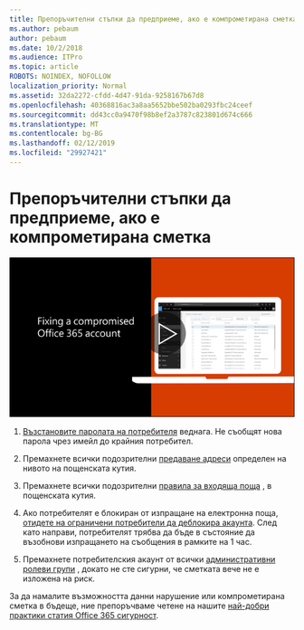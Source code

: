 ```yaml
---
title: Препоръчителни стъпки да предприеме, ако е компрометирана сметка
ms.author: pebaum
author: pebaum
ms.date: 10/2/2018
ms.audience: ITPro
ms.topic: article
ROBOTS: NOINDEX, NOFOLLOW
localization_priority: Normal
ms.assetid: 32da2272-cfdd-4d47-91da-9258167b67d8
ms.openlocfilehash: 40368816ac3a8aa5652bbe502ba0293fbc24ceef
ms.sourcegitcommit: dd43cc0a9470f98b8ef2a3787c823801d674c666
ms.translationtype: MT
ms.contentlocale: bg-BG
ms.lasthandoff: 02/12/2019
ms.locfileid: "29927421"
---
```

# <a name="recommended-steps-to-take-if-an-account-is-compromised"></a>Препоръчителни стъпки да предприеме, ако е компрометирана сметка

[![Определяне на компрометирана сметка на Office 365](media/797f355b-22a1-468e-91a4-a9d5bc45b19a.png)](https://www.microsoft.com/videoplayer/embed/RE2jvOb?pid=ocpVideo0-innerdiv-oneplayer&amp;postJsllMsg=true&amp;maskLevel=20&amp;autoplay=true)
  
1. [Възстановите паролата на потребителя](https://support.office.com/article/7a5d073b-7fae-4aa5-8f96-9ecd041aba9c) веднага. Не съобщят нова парола чрез имейл до крайния потребител. 
    
2. Премахнете всички подозрителни [предаване адреси](https://support.office.com/article/ab5eb117-0f22-4fa7-a662-3a6bdb0add74) определен на нивото на пощенската кутия. 
    
3. Премахнете всички подозрителни [правила за входяща поща](https://support.office.com/article/1433E3A0-7FB0-4999-B536-50E05CB67FED) , в пощенската кутия. 
    
4. Ако потребителят е блокиран от изпращане на електронна поща, [отидете на ограничени потребители да деблокира акаунта](https://protection.office.com/?hash=/restrictedusers). След като направи, потребителят трябва да бъде в състояние да възобнови изпращането на съобщения в рамките на 1 час.
    
5. Премахнете потребителския акаунт от всички [административни ролеви групи](https://support.office.com/article/eac4d046-1afd-4f1a-85fc-8219c79e1504) , докато не сте сигурни, че сметката вече не е изложена на риск. 
    
За да намалите възможността данни нарушение или компрометирана сметка в бъдеще, ние препоръчваме четене на нашите [най-добри практики статия Office 365 сигурност](https://support.office.com/article/9295e396-e53d-49b9-ae9b-0b5828cdedc3).
  


